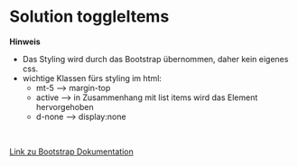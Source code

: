# Solution toggleItems

**Hinweis**
- Das Styling wird durch das Bootstrap übernommen, daher kein eigenes css.
- wichtige Klassen fürs styling im html:
    - mt-5 --> margin-top
    - active --> in Zusammenhang mit list items wird das Element hervorgehoben
    - d-none --> display:none
<br />

[Link zu Bootstrap Dokumentation](https://getbootstrap.com/docs/5.0/getting-started/introduction/)
